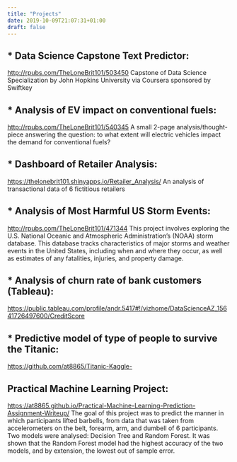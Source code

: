 ```yaml
---
title: "Projects"
date: 2019-10-09T21:07:31+01:00
draft: false
---
```


## * Data Science Capstone Text Predictor: 
http://rpubs.com/TheLoneBrit101/503450
Capstone of Data Science Specialization by John Hopkins University via Coursera sponsored by Swiftkey
## * Analysis of EV impact on conventional fuels: 
http://rpubs.com/TheLoneBrit101/540345
A small 2-page analysis/thought-piece answering the question: to what extent will electric vehicles impact the demand for conventional fuels?
## * Dashboard of Retailer Analysis:
https://thelonebrit101.shinyapps.io/Retailer_Analysis/
An analysis of transactional data of 6 fictitious retailers
## * Analysis of Most Harmful US Storm Events:
http://rpubs.com/TheLoneBrit101/471344
This project involves exploring the U.S. National Oceanic and Atmospheric Administration’s (NOAA) storm database. This database tracks characteristics of major storms and weather events in the United States, including when and where they occur, as well as estimates of any fatalities, injuries, and property damage. 
## * Analysis of churn rate of bank customers (Tableau):
https://public.tableau.com/profile/andr.5417#!/vizhome/DataScienceAZ_15641726497600/CreditScore
## * Predictive model of type of people to survive the Titanic:
https://github.com/at8865/Titanic-Kaggle-
## Practical Machine Learning Project:
https://at8865.github.io/Practical-Machine-Learning-Prediction-Assignment-Writeup/
The goal of this project was to predict the manner in which participants lifted barbells, from data that was taken from accelerometers on the belt, forearm, arm, and dumbell of 6 participants. Two models were analysed: Decision Tree and Random Forest. It was shown that the Random Forest model had the highest accuracy of the two models, and by extension, the lowest out of sample error. 